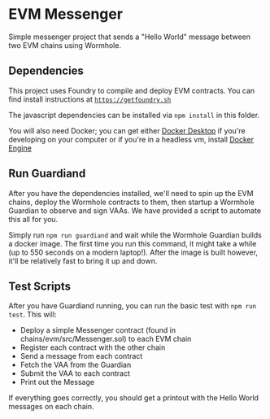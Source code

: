 # EVM Messenger
Simple messenger project that sends a "Hello World" message between two EVM chains using Wormhole. 

## Dependencies
This project uses Foundry to compile and deploy EVM contracts. You can find install instructions at [`https://getfoundry.sh`](http://getfoundry.sh)

The javascript dependencies can be installed via `npm install` in this folder.

You will also need Docker; you can get either [Docker Desktop](https://docs.docker.com/get-docker/) if you're developing on your computer or if you're in a headless vm, install [Docker Engine](https://docs.docker.com/engine/)

## Run Guardiand
After you have the dependencies installed, we'll need to spin up the EVM chains, deploy the Wormhole contracts to them, then startup a Wormhole Guardian to observe and sign VAAs. We have provided a script to automate this all for you.

Simply run `npm run guardiand` and wait while the Wormhole Guardian builds a docker image. The first time you run this command, it might take a while (up to 550 seconds on a modern laptop!). After the image is built however, it'll be relatively fast to bring it up and down. 

## Test Scripts
After you have Guardiand running, you can run the basic test with `npm run test`. This will: 
- Deploy a simple Messenger contract (found in chains/evm/src/Messenger.sol) to each EVM chain
- Register each contract with the other chain
- Send a message from each contract
- Fetch the VAA from the Guardian
- Submit the VAA to each contract
- Print out the Message

If everything goes correctly, you should get a printout with the Hello World messages on each chain.